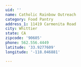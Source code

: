 ```yaml
---
uid: ''
name: Catholic Rainbow Outreach
category: Food Pantry
address_1: 11419 Carmenita Road
city: Whittier
state: CA
zipcode: '90605'
phone: 562.556.4449
latitude: '33.9277609'
longitude: '-118.046881'

---
```

